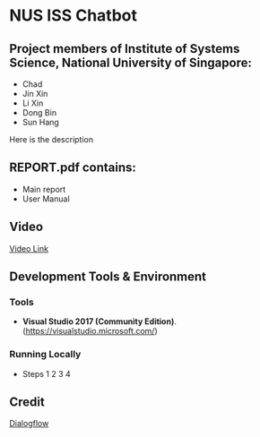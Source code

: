 # NUS ISS Chatbot

## Project members of Institute of Systems Science, National University of Singapore:
* Chad
* Jin Xin
* Li Xin
* Dong Bin
* Sun Hang

Here is the description

## REPORT.pdf contains:
* Main report
* User Manual

## Video
[Video Link](https://youtu.be/ogLJWlWqs0M)

## Development Tools & Environment
### Tools
- **Visual Studio 2017 (Community Edition)**. (https://visualstudio.microsoft.com/) 

### Running Locally
* Steps 1 2 3 4

## Credit
[Dialogflow](https://dialogflow.com/)
